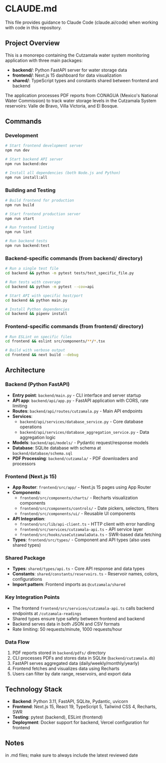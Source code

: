 # CLAUDE.md

This file provides guidance to Claude Code (claude.ai/code) when working with code in this repository.

## Project Overview

This is a monorepo containing the Cutzamala water system monitoring application with three main packages:

- **backend/**: Python FastAPI server for water storage data
- **frontend/**: Next.js 15 dashboard for data visualization  
- **shared/**: TypeScript types and constants shared between frontend and backend

The application processes PDF reports from CONAGUA (Mexico's National Water Commission) to track water storage levels in the Cutzamala System reservoirs: Valle de Bravo, Villa Victoria, and El Bosque.

## Commands

### Development
```bash
# Start frontend development server
npm run dev

# Start backend API server  
npm run backend:dev

# Install all dependencies (both Node.js and Python)
npm run install:all
```

### Building and Testing
```bash
# Build frontend for production
npm run build

# Start frontend production server
npm run start

# Run frontend linting
npm run lint

# Run backend tests
npm run backend:test
```

### Backend-specific commands (from backend/ directory)
```bash
# Run a single test file
cd backend && python -m pytest tests/test_specific_file.py

# Run tests with coverage
cd backend && python -m pytest --cov=api

# Start API with specific host/port
cd backend && python main.py

# Install Python dependencies
cd backend && pipenv install
```

### Frontend-specific commands (from frontend/ directory)
```bash
# Run ESLint on specific files
cd frontend && eslint src/components/**/*.tsx

# Build with verbose output
cd frontend && next build --debug
```

## Architecture

### Backend (Python FastAPI)
- **Entry point**: `backend/main.py` - CLI interface and server startup
- **API app**: `backend/api/app.py` - FastAPI application with CORS, rate limiting
- **Routes**: `backend/api/routes/cutzamala.py` - Main API endpoints
- **Services**: 
  - `backend/api/services/database_service.py` - Core database operations
  - `backend/api/services/database_aggregation_service.py` - Data aggregation logic
- **Models**: `backend/api/models/` - Pydantic request/response models
- **Database**: SQLite database with schema at `backend/database/schema.sql`
- **PDF Processing**: `backend/cutzamala/` - PDF downloaders and processors

### Frontend (Next.js 15)
- **App Router**: `frontend/src/app/` - Next.js 15 pages using App Router
- **Components**:
  - `frontend/src/components/charts/` - Recharts visualization components
  - `frontend/src/components/controls/` - Date pickers, selectors, filters
  - `frontend/src/components/ui/` - Reusable UI components
- **API Integration**: 
  - `frontend/src/lib/api-client.ts` - HTTP client with error handling
  - `frontend/src/services/cutzamala-api.ts` - API service layer
  - `frontend/src/hooks/useCutzamalaData.ts` - SWR-based data fetching
- **Types**: `frontend/src/types/` - Component and API types (also uses shared types)

### Shared Package
- **Types**: `shared/types/api.ts` - Core API response and data types
- **Constants**: `shared/constants/reservoirs.ts` - Reservoir names, colors, configurations
- **Import pattern**: Frontend imports as `@cutzamala/shared`

### Key Integration Points
- The frontend `frontend/src/services/cutzamala-api.ts` calls backend endpoints at `/cutzamala-readings`
- Shared types ensure type safety between frontend and backend
- Backend serves data in both JSON and CSV formats
- Rate limiting: 50 requests/minute, 1000 requests/hour

### Data Flow
1. PDF reports stored in `backend/pdfs/` directory
2. CLI processes PDFs and stores data in SQLite (`backend/cutzamala.db`)
3. FastAPI serves aggregated data (daily/weekly/monthly/yearly)
4. Frontend fetches and visualizes data using Recharts
5. Users can filter by date range, reservoirs, and export data

## Technology Stack
- **Backend**: Python 3.11, FastAPI, SQLite, Pydantic, uvicorn
- **Frontend**: Next.js 15, React 19, TypeScript 5, Tailwind CSS 4, Recharts, SWR
- **Testing**: pytest (backend), ESLint (frontend)
- **Deployment**: Docker support for backend, Vercel configuration for frontend

## Notes
in .md files; make sure to always include the latest reviewed date